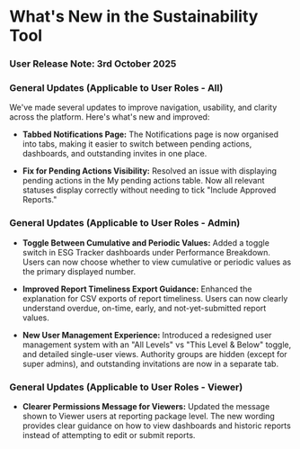 What's New in the Sustainability Tool
=====================================

### User  Release  Note:  3rd October  2025

### General Updates (Applicable to User Roles - All)

We've made several updates to improve navigation, usability, and clarity across the platform. Here's what's new and improved:

- **Tabbed Notifications Page:** The Notifications page is now organised into tabs, making it easier to switch between pending actions, dashboards, and outstanding invites in one place.

- **Fix for Pending Actions Visibility:** Resolved an issue with displaying pending actions in the My pending actions table. Now all relevant statuses display correctly without needing to tick "Include Approved Reports."

### General Updates (Applicable to User Roles - Admin)

- **Toggle Between Cumulative and Periodic Values:** Added a toggle switch in ESG Tracker dashboards under Performance Breakdown. Users can now choose whether to view cumulative or periodic values as the primary displayed number.

- **Improved Report Timeliness Export Guidance:** Enhanced the explanation for CSV exports of report timeliness. Users can now clearly understand overdue, on-time, early, and not-yet-submitted report values.

- **New User Management Experience:** Introduced a redesigned user management system with an "All Levels" vs "This Level & Below" toggle, and detailed single-user views. Authority groups are hidden (except for super admins), and outstanding invitations are now in a separate tab.

### General Updates (Applicable to User Roles - Viewer)

- **Clearer Permissions Message for Viewers:** Updated the message shown to Viewer users at reporting package level. The new wording provides clear guidance on how to view dashboards and historic reports instead of attempting to edit or submit reports.
